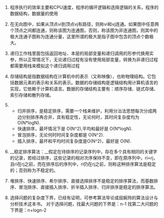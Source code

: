 1. 程序执行的效率主要和CPU速度，程序的循环逻辑和选择逻辑的关系，程序的数据结构，数据量的使用

2. 在无向图中，如果从顶点vi到顶点vj有路径，则称vi和vj连通。如果图中任意两个顶点之间都连通，则称该图为连通图，否则，称该图为非连通图，则其中的极大连通子图称为连通分量，这里所谓的极大是指子图中包含的顶点个数极大。

3. 递归工作栈里面包括返回地址、本层的局部变量和递归调用的形参代换用实参，所以正常情况下，无论递归过程有没有使用局部变量，转换为非递归过程都需要用栈来模拟这个递归调用过程

4. 存储结构是指数据结构在计算机中的表示（又称映像），也称物理结构。它包括数据元素的表示和关系的表示。数据的存储结构是逻辑结构用计算机语言的实现，它依赖于计算机语言。数据的存储结构主要有：顺序存储、链式存储、索引存储和散列存储。

5. - 归并排序，是稳定排序，需要一个栈来维护，利用分治法思想每次分成两边分别排序再合并，具有稳定性，无论何时，其时间复杂度均为 O(N*logN).
   - 快速排序，最坏情况下是 O(N^2),平均和最好是 O(N*logN).
   - 冒泡排序，无论何时时间复杂度都是 O(N^2).
   - 插入排序，最坏和平均时间复杂度是O(N^2)，最好是 O(N).
   
6. __稳定排序算法：__假定在待排序的记录序列中，存在多个具有相同的关键字的记录，若经过排序，这些记录的相对次序保持不变，即在原序列中，ri=rj，且ri在rj之前，而在排序后的序列中，ri仍在rj之前，则称这种排序算法是稳定的；否则称为不稳定的。

7. 堆排序、快速排序、希尔排序、直接选择排序不是稳定的排序算法，而基数排序、冒泡排序、直接插入排序、折半插入排序、归并排序是稳定的排序算法。

8. 选择问题的复杂度下界，已经有证明，可参考算法导论或屈婉玲的算法设计与分析技术这本书。
   对于选择问题，找最大问题的下界是：n-1
   找第二大问题的下界是：n+logn-2